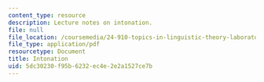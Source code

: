 ```yaml
---
content_type: resource
description: Lecture notes on intonation.
file: null
file_location: /coursemedia/24-910-topics-in-linguistic-theory-laboratory-phonology-spring-2007/5dc30230f95b6232ec4e2e2a1527ce7b_lec7_intonation.pdf
file_type: application/pdf
resourcetype: Document
title: Intonation
uid: 5dc30230-f95b-6232-ec4e-2e2a1527ce7b
---
```

